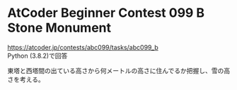# AtCoder Beginner Contest 099 B Stone Monument  
https://atcoder.jp/contests/abc099/tasks/abc099_b  
Python (3.8.2)で回答  

東塔と西塔間の出ている高さから何メートルの高さに住んでるか把握し、雪の高さを考える。
